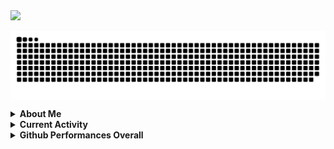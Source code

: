 <img src="https://readme-typing-svg.herokuapp.com?font=Fira+Code&duration=3000&pause=1000&center=true&vCenter=true&width=600&lines=Hi%2C+I+am+Fajar+(NUllsec45);Nice+to+meet+you!;I+am+Newbie+Programmer%2C;GNU%2FLinux+Enthusiast%2C;FOSS%2FFLOSS+Enthusiast%2C+and;+Cyber+Security+Enthusiast.">
<p><img align="center" src="https://github.com/nullsec45/nullsec45/blob/main/github-user-contribution.svg" alt="nullsec45" /></p>
<details>
  <summary><b>About Me</b></summary>
  <div>
    <p>
      Hi, I'm Rama Fajar Fadhillah, You can call me Rama or Fajar. I'm a Newbie Programmer, GNU/Linux Enthusiast, and Cyber Security Enthusiast. I'm
      interested to programming, GNU/Linux, and Cyber Security. I'm using programming language PHP, Javasript, and Golang</p>
  </div>
  
</details>
<details>
  <summary><b>Current Activity</b></summary>

  - 🎓 Study at <a href="https://nurulfikri.ac.id">STT Terpadu Nurul Fikri</a>
  - 🔖 Contributor at <a href="https://blankon.id/">Blank On Linux </a>
  - 👨‍💻 Fullstack Engineer at <a href="https://ciptadrasoft.com/">Ciptadrasoft</a>
</details>
<details>
  <summary><b>Github Performances Overall</b></summary>
  
  <div>
     <p align="center">
        Total Visitors <br>
        <img src="https://profile-counter.glitch.me/nullsec45/count.svg" />
     </p>
     <hr />
     <img alt="Top Language" src="https://github-readme-stats.vercel.app/api/top-langs/?bg_color=00000000&username=nullsec45&langs_count=8,&hide_border=true&title_color=0E98E5&text_color=0E98E5"/><br>
     <img alt="GitHub Stats" src="https://github-readme-stats.vercel.app/api?bg_color=00000000&username=nullsec45&show_icons=true&hide=issues,commits&hide_border=true&icon_color=0E98E5&title_color=0E98E5text_color=0E98E5"/>
   
 </div>
</details>

